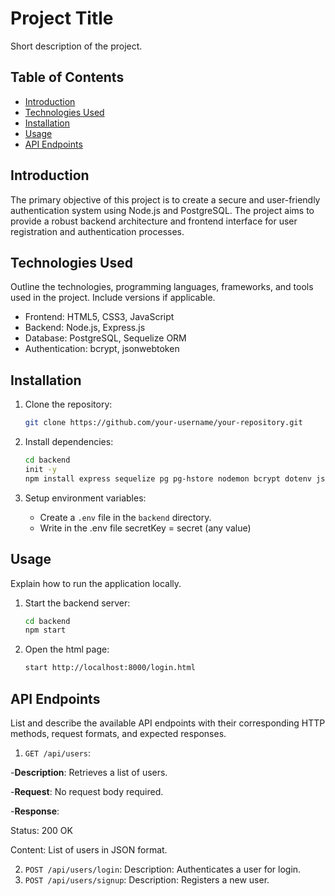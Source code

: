 # Project Title

Short description of the project.

## Table of Contents

- [Introduction](#introduction)
- [Technologies Used](#technologies-used)
- [Installation](#installation)
- [Usage](#usage)
- [API Endpoints](#api-endpoints)

## Introduction

The primary objective of this project is to create a secure and user-friendly authentication system using Node.js and PostgreSQL. 
The project aims to provide a robust backend architecture and frontend interface for user registration and authentication processes.

## Technologies Used

Outline the technologies, programming languages, frameworks, and tools used in the project. Include versions if applicable.

- Frontend: HTML5, CSS3, JavaScript
- Backend: Node.js, Express.js
- Database: PostgreSQL, Sequelize ORM
- Authentication: bcrypt, jsonwebtoken

## Installation

1. Clone the repository:

    ```bash
    git clone https://github.com/your-username/your-repository.git
    ```

2. Install dependencies:

    ```bash
    cd backend
    init -y
    npm install express sequelize pg pg-hstore nodemon bcrypt dotenv jsonwebtoken cookie-parser
    ```

3. Setup environment variables:

    - Create a `.env` file in the `backend` directory.
    - Write in the .env file secretKey = secret (any value)


## Usage

Explain how to run the application locally.

1. Start the backend server:

    ```bash
    cd backend
    npm start
    ```

2. Open the html page:

    ```bash
    start http://localhost:8000/login.html
    ```

## API Endpoints

List and describe the available API endpoints with their corresponding HTTP methods, request formats, and expected responses.

1. `GET /api/users`: 

-**Description**: Retrieves a list of users.

-**Request**: No request body required.

-**Response**:

Status: 200 OK

Content: List of users in JSON format.


2. `POST /api/users/login`: Description: Authenticates a user for login.
3.  `POST /api/users/signup`: Description: Registers a new user.


